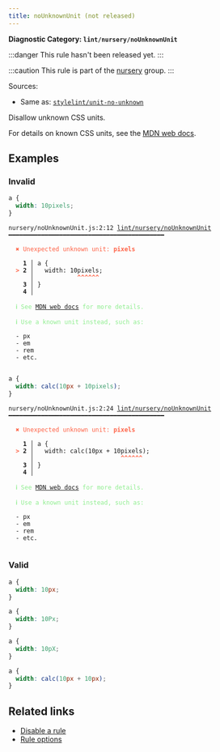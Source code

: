 ```yaml
---
title: noUnknownUnit (not released)
---
```


**Diagnostic Category: `lint/nursery/noUnknownUnit`**

:::danger
This rule hasn't been released yet.
:::

:::caution
This rule is part of the [nursery](/linter/rules/#nursery) group.
:::

Sources: 
- Same as: <a href="https://github.com/stylelint/stylelint/blob/main/lib/rules/unit-no-unknown/README.md" target="_blank"><code>stylelint/unit-no-unknown</code></a>

Disallow unknown CSS units.

For details on known CSS units, see the [MDN web docs](https://developer.mozilla.org/en-US/docs/Learn/CSS/Building_blocks/Values_and_units#lengths).

## Examples

### Invalid

```css
a {
  width: 10pixels;
}
```

<pre class="language-text"><code class="language-text">nursery/noUnknownUnit.js:2:12 <a href="https://biomejs.dev/linter/rules/no-unknown-unit">lint/nursery/noUnknownUnit</a> ━━━━━━━━━━━━━━━━━━━━━━━━━━━━━━━━━━━━━━━━━━━

<strong><span style="color: Tomato;">  </span></strong><strong><span style="color: Tomato;">✖</span></strong> <span style="color: Tomato;">Unexpected unknown unit: </span><span style="color: Tomato;"><strong>pixels</strong></span>
  
    <strong>1 │ </strong>a {
<strong><span style="color: Tomato;">  </span></strong><strong><span style="color: Tomato;">&gt;</span></strong> <strong>2 │ </strong>  width: 10pixels;
   <strong>   │ </strong>           <strong><span style="color: Tomato;">^</span></strong><strong><span style="color: Tomato;">^</span></strong><strong><span style="color: Tomato;">^</span></strong><strong><span style="color: Tomato;">^</span></strong><strong><span style="color: Tomato;">^</span></strong><strong><span style="color: Tomato;">^</span></strong>
    <strong>3 │ </strong>}
    <strong>4 │ </strong>
  
<strong><span style="color: lightgreen;">  </span></strong><strong><span style="color: lightgreen;">ℹ</span></strong> <span style="color: lightgreen;">See </span><span style="color: lightgreen;"><a href="https://developer.mozilla.org/en-US/docs/Learn/CSS/Building_blocks/Values_and_units#lengths">MDN web docs</a></span><span style="color: lightgreen;"> for more details.</span>
  
<strong><span style="color: lightgreen;">  </span></strong><strong><span style="color: lightgreen;">ℹ</span></strong> <span style="color: lightgreen;">Use a known unit instead, such as:</span>
  
  - px
  - em
  - rem
  - etc.
  
</code></pre>

```css
a {
  width: calc(10px + 10pixels);
}
```

<pre class="language-text"><code class="language-text">nursery/noUnknownUnit.js:2:24 <a href="https://biomejs.dev/linter/rules/no-unknown-unit">lint/nursery/noUnknownUnit</a> ━━━━━━━━━━━━━━━━━━━━━━━━━━━━━━━━━━━━━━━━━━━

<strong><span style="color: Tomato;">  </span></strong><strong><span style="color: Tomato;">✖</span></strong> <span style="color: Tomato;">Unexpected unknown unit: </span><span style="color: Tomato;"><strong>pixels</strong></span>
  
    <strong>1 │ </strong>a {
<strong><span style="color: Tomato;">  </span></strong><strong><span style="color: Tomato;">&gt;</span></strong> <strong>2 │ </strong>  width: calc(10px + 10pixels);
   <strong>   │ </strong>                       <strong><span style="color: Tomato;">^</span></strong><strong><span style="color: Tomato;">^</span></strong><strong><span style="color: Tomato;">^</span></strong><strong><span style="color: Tomato;">^</span></strong><strong><span style="color: Tomato;">^</span></strong><strong><span style="color: Tomato;">^</span></strong>
    <strong>3 │ </strong>}
    <strong>4 │ </strong>
  
<strong><span style="color: lightgreen;">  </span></strong><strong><span style="color: lightgreen;">ℹ</span></strong> <span style="color: lightgreen;">See </span><span style="color: lightgreen;"><a href="https://developer.mozilla.org/en-US/docs/Learn/CSS/Building_blocks/Values_and_units#lengths">MDN web docs</a></span><span style="color: lightgreen;"> for more details.</span>
  
<strong><span style="color: lightgreen;">  </span></strong><strong><span style="color: lightgreen;">ℹ</span></strong> <span style="color: lightgreen;">Use a known unit instead, such as:</span>
  
  - px
  - em
  - rem
  - etc.
  
</code></pre>

### Valid

```css
a {
  width: 10px;
}
```

```css
a {
  width: 10Px;
}
```

```css
a {
  width: 10pX;
}
```

```css
a {
  width: calc(10px + 10px);
}
```

## Related links

- [Disable a rule](/linter/#disable-a-lint-rule)
- [Rule options](/linter/#rule-options)
